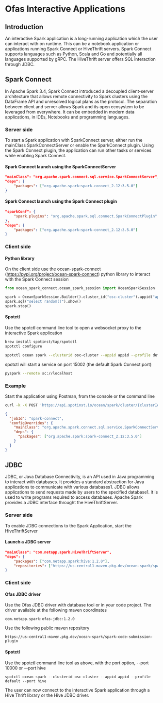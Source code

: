 # Ofas Interactive Applications

## Introduction

An interactive Spark application is a long-running application which the user can interact with on runtime. This can be a notebook application or applications running Spark Connect or HiveThrift servers. Spark Connect supports languages such as Python, Scala and Go and potentially all languages supported by gRPC. The HiveThrift server offers SQL interaction through JDBC.

## Spark Connect

In Apache Spark 3.4, Spark Connect introduced a decoupled client-server architecture that allows remote connectivity to Spark clusters using the DataFrame API and unresolved logical plans as the protocol. The separation between client and server allows Spark and its open ecosystem to be leveraged from everywhere. It can be embedded in modern data applications, in IDEs, Notebooks and programming languages.

### Server side

To start a Spark application with SparkConnect server, either run the mainClass SparkConnectServer or enable the SparkConnect plugin. Using the Spark Connect plugin, the application can run other tasks or services while enabling Spark Connect.

#### Spark Connect launch using the SparkConnectServer

```json
"mainClass": "org.apache.spark.connect.sql.service.SparkConnectServer",
"deps": {
    "packages": ["org.apache.spark:spark-connect_2.12:3.5.0"]
}
```

#### Spark Connect launch using the Spark Connect plugin

```json
"sparkConf": {
    "spark.plugins": "org.apache.spark.sql.connect.SparkConnectPlugin"
},
"deps": {
    "packages": ["org.apache.spark:spark-connect_2.12:3.5.0"]
}
```

### Client side

#### Python library

On the client side use the ocean-spark-connect (https://pypi.org/project/ocean-spark-connect) python library to interact with the Spark Connect session

```python
from ocean_spark_connect.ocean_spark_session import OceanSparkSession

spark = OceanSparkSession.Builder().cluster_id("osc-cluster").appid("appid").profile("default").getOrCreate()
spark.sql("select random()").show()
spark.stop()
```

#### Spotctl

Use the spotctl command line tool to open a websocket proxy to the interactive Spark application

```sh
brew install spotinst/tap/spotctl
spotctl configure
```

```sh
spotctl ocean spark --clusterid osc-cluster --appid appid --profile default
```

spotctl will start a service on port 15002 (the default Spark Connect port)

```sh
pyspark --remote sc://localhost
```

### Example

Start the application using Postman, from the console or the command line

```sh
curl -k -X POST 'https://api.spotinst.io/ocean/spark/cluster/{clusterId}/app?accountId={accountId}' -H 'Content-Type: application/json' -H 'Authorization: Bearer {token}' -d '
```

```json
{
  "jobId": "spark-connect",
  "configOverrides": {
    "mainClass": "org.apache.spark.connect.sql.service.SparkConnectServer",
    "deps": {
      "packages": ["org.apache.spark:spark-connect_2.12:3.5.0"]
    }
  }
}
```

## JDBC

JDBC, or Java Database Connectivity, is an API used in Java programming to interact with databases. It provides a standard abstraction for Java applications to communicate with various databases1. JDBC allows applications to send requests made by users to the specified database1. It is used to write programs required to access databases. Apache Spark provides a JDBC interface throught the HiveThriftServer.

### Server side

To enable JDBC connections to the Spark Application, start the HiveThriftServer

#### Launch a JDBC server

```json
"mainClass": "com.netapp.spark.HiveThriftServer",
"deps": {
    "packages": ["com.netapp.spark:hive:1.2.0"],
    "repositories": ["https://us-central1-maven.pkg.dev/ocean-spark/spark-code-submission-plugin"]
}
```

### Client side

#### Ofas JDBC driver

Use the Ofas JDBC driver with database tool or in your code project. The driver available at the following maven coordinates

```
com.netapp.spark:ofas-jdbc:1.2.0
```

Use the following public maven repository

```
https://us-central1-maven.pkg.dev/ocean-spark/spark-code-submission-plugin
```

#### Spotctl

Use the spotctl command line tool as above, with the port option, --port 10000 or --port hive

```
spotctl ocean spark --clusterid osc-cluster --appid appid --profile default --port hive
```

The user can now connect to the interactive Spark application through a Hive Thrift library or the Hive JDBC driver.
